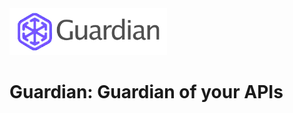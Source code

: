 <img src="https://github.com/mangotomato/uploads/blob/master/Guardian%20logo.png" alt="Sentinel Logo" width="50%">

# Guardian: Guardian of your APIs
